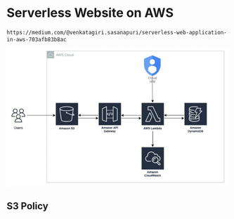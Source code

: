 # Serverless Website on AWS
```
https://medium.com/@venkatagiri.sasanapuri/serverless-web-application-in-aws-703afb83b8ac
```
![](serverless.png)

## S3 Policy


